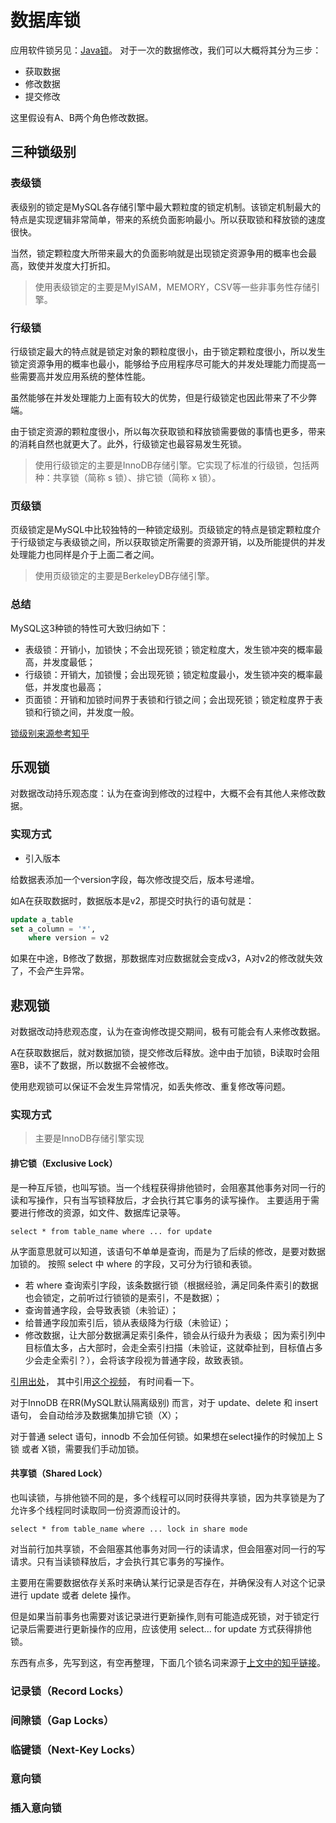 # 数据库锁

应用软件锁另见：[Java锁](../../../软件开发/原理探析/Java锁.MD)。
对于一次的数据修改，我们可以大概将其分为三步：

* 获取数据
* 修改数据
* 提交修改

这里假设有A、B两个角色修改数据。

## 三种锁级别

### 表级锁

表级别的锁定是MySQL各存储引擎中最大颗粒度的锁定机制。该锁定机制最大的特点是实现逻辑非常简单，带来的系统负面影响最小。所以获取锁和释放锁的速度很快。

当然，锁定颗粒度大所带来最大的负面影响就是出现锁定资源争用的概率也会最高，致使并发度大打折扣。

> 使用表级锁定的主要是MyISAM，MEMORY，CSV等一些非事务性存储引擎。

### 行级锁

行级锁定最大的特点就是锁定对象的颗粒度很小，由于锁定颗粒度很小，所以发生锁定资源争用的概率也最小，能够给予应用程序尽可能大的并发处理能力而提高一些需要高并发应用系统的整体性能。

虽然能够在并发处理能力上面有较大的优势，但是行级锁定也因此带来了不少弊端。

由于锁定资源的颗粒度很小，所以每次获取锁和释放锁需要做的事情也更多，带来的消耗自然也就更大了。此外，行级锁定也最容易发生死锁。

> 使用行级锁定的主要是InnoDB存储引擎。它实现了标准的行级锁，包括两种：共享锁（简称 s 锁）、排它锁（简称 x 锁）。

### 页级锁

页级锁定是MySQL中比较独特的一种锁定级别。页级锁定的特点是锁定颗粒度介于行级锁定与表级锁之间，所以获取锁定所需要的资源开销，以及所能提供的并发处理能力也同样是介于上面二者之间。

> 使用页级锁定的主要是BerkeleyDB存储引擎。

### 总结

MySQL这3种锁的特性可大致归纳如下：

* 表级锁：开销小，加锁快；不会出现死锁；锁定粒度大，发生锁冲突的概率最高，并发度最低；
* 行级锁：开销大，加锁慢；会出现死锁；锁定粒度最小，发生锁冲突的概率最低，并发度也最高；
* 页面锁：开销和加锁时间界于表锁和行锁之间；会出现死锁；锁定粒度界于表锁和行锁之间，并发度一般。

[锁级别来源参考知乎](https://zhuanlan.zhihu.com/p/435113954)

## 乐观锁

对数据改动持乐观态度：认为在查询到修改的过程中，大概不会有其他人来修改数据。

### 实现方式

* 引入版本

给数据表添加一个version字段，每次修改提交后，版本号递增。

如A在获取数据时，数据版本是v2，那提交时执行的语句就是：

```sql
update a_table
set a_column = '*',
    where version = v2
```

如果在中途，B修改了数据，那数据库对应数据就会变成v3，A对v2的修改就失效了，不会产生异常。

## 悲观锁

对数据改动持悲观态度，认为在查询修改提交期间，极有可能会有人来修改数据。

A在获取数据后，就对数据加锁，提交修改后释放。途中由于加锁，B读取时会阻塞B，读不了数据，所以数据不会被修改。

使用悲观锁可以保证不会发生异常情况，如丢失修改、重复修改等问题。

### 实现方式

> 主要是InnoDB存储引擎实现

#### 排它锁（Exclusive Lock）

是一种互斥锁，也叫写锁。当一个线程获得排他锁时，会阻塞其他事务对同一行的读和写操作，只有当写锁释放后，才会执行其它事务的读写操作。
主要适用于需要进行修改的资源，如文件、数据库记录等。

`select * from table_name where ... for update`

从字面意思就可以知道，该语句不单单是查询，而是为了后续的修改，是要对数据加锁的。
按照 select 中 where 的字段，又可分为行锁和表锁。

* 若 where 查询索引字段，该条数据行锁（根据经验，满足同条件索引的数据也会锁定，之前听过行锁锁的是索引，不是数据）；
* 查询普通字段，会导致表锁（未验证）；
* 给普通字段加索引后，锁从表级降为行级（未验证）；
* 修改数据，让大部分数据满足索引条件，锁会从行级升为表级；
  因为索引列中目标值太多，占大部时，会走全索引扫描（未验证，这就牵扯到，目标值占多少会走全索引？），会将该字段视为普通字段，故致表锁。

[引用出处](https://blog.csdn.net/qq_32565537/article/details/126439743)，
其中引用[这个视频](https://www.bilibili.com/video/BV1YU4y1C7j4/?share_source=copy_web&vd_source=bf91fef3a99fcdb25f54a2281be92cf0)，
有时间看一下。

对于InnoDB 在RR(MySQL默认隔离级别) 而言，对于 update、delete 和 insert 语句， 会自动给涉及数据集加排它锁（X）；

对于普通 select 语句，innodb 不会加任何锁。如果想在select操作的时候加上 S锁 或者 X锁，需要我们手动加锁。

#### 共享锁（Shared Lock）

也叫读锁，与排他锁不同的是，多个线程可以同时获得共享锁，因为共享锁是为了允许多个线程同时读取同一份资源而设计的。

`select * from table_name where ... lock in share mode`

对当前行加共享锁，不会阻塞其他事务对同一行的读请求，但会阻塞对同一行的写请求。只有当读锁释放后，才会执行其它事务的写操作。

主要用在需要数据依存关系时来确认某行记录是否存在，并确保没有人对这个记录进行 update 或者 delete 操作。

但是如果当前事务也需要对该记录进行更新操作,则有可能造成死锁，对于锁定行记录后需要进行更新操作的应用，应该使用 select...
for update 方式获得排他锁。

东西有点多，先写到这，有空再整理，下面几个锁名词来源于[上文中的知乎链接](https://zhuanlan.zhihu.com/p/435113954)。

### 记录锁（Record Locks）

### 间隙锁（Gap Locks）

### 临键锁（Next-Key Locks）

### 意向锁

### 插入意向锁
